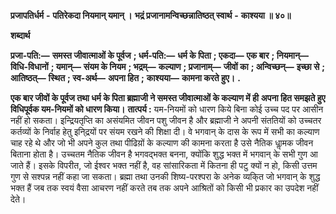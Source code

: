  **प्रजापतिर्धर्म** **-** **पतिरेकदा नियमान् यमान् ।** **भद्रं प्रजानामन्विच्छन्नातिष्ठत् स्वार्थ** **-** **काश्यया ॥ ४०॥** 

**शब्दार्थ** 

**प्रजा-पति:—** **समस्त जीवात्माओं के पूर्वज** **; धर्म-पति:—** **धर्म के पिता** **; एकदा—** **एक बार** **; नियमान्—** **विधि-विधानों** **; यमान्—** **संयम के नियम** **; भद्रम्—** **कल्याण** **; प्रजानाम्—** **जीवों का** **; अन्विच्छन्—** **इच्छा से** **; आतिष्ठत्—** **स्थित** **; स्व-अर्थ—** **अपना हित** **;** **काश्यया—** **कामना करते हुए।** **.** 

**एक बार जीवों के पूर्वज तथा धर्म के पिता ब्रह्माजी ने समस्त जीवात्माओं के कल्याण में ही** **अपना हित समझते हुए विधिपूर्वक यम-नियमों को धारण किया।** **तात्पर्य :** यम-नियमों को धारण किये बिना कोई उच्च पद पर आसीन नहीं हो सकता। इन्द्रियतृप्ति का असंयमित जीवन पशु जीवन है और ब्रह्माजी ने अपनी संततियों को उच्चतर कर्तव्यों के निर्वाह हेतु इनि्द्रयों पर संयम रखने की शिक्षा दी। वे भगवान् के दास के रूप में सभी का कल्याण चाह रहे थे और जो भी अपने कुल तथा पीढिय़ों के कल्याण की कामना करता है उसे नैतिक धाॢमक जीवन बिताना होता है। उच्चतम नैतिक जीवन है भगवद्भक्त बनना, क्योंकि शुद्ध भक्त में भगवान् के सभी गुण आ जाते हैं। इसके विपरीत, जो ईश्वर भक्त नहीं है, वह सांसारिकता में कितना ही पटु क्यों न हो, किसी उत्तम गुण से सश्पन्न नहीं कहा जा सकता। ब्रह्मा तथा उनकी शिष्य-परश्परा के अनेक व्यकि्त जो भगवान् के शुद्ध भक्त हैं जब तक स्वयं वैसा आचरण नहीं करते तब तक अपने आश्रितों को किसी भी प्रकार का उपदेश नहीं देते। 